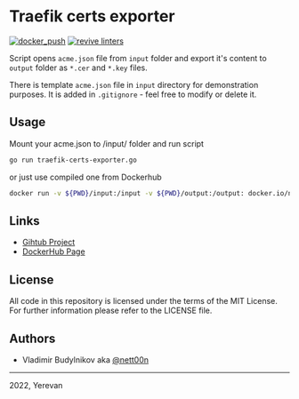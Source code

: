 # Traefik certs exporter

[![docker_push](https://github.com/nett00n/traefik-certs-exporter/actions/workflows/docker_push.yml/badge.svg?branch=main)](https://github.com/nett00n/traefik-certs-exporter/actions/workflows/docker_push.yml)
[![revive linters](https://github.com/nett00n/traefik-certs-exporter/actions/workflows/linter_revive.yml/badge.svg?branch=main)](https://github.com/nett00n/traefik-certs-exporter/actions/workflows/linter_revive.yml)

Script opens `acme.json` file from `input` folder and export it's content to `output` folder as `*.cer` and `*.key` files.

There is template `acme.json` file in `input` directory for demonstration purposes. It is added in `.gitignore` - feel free to modify or delete it.

## Usage

Mount your acme.json to /input/ folder and run script

```bash
go run traefik-certs-exporter.go
```

or just use compiled one from Dockerhub

```bash
docker run -v ${PWD}/input:/input -v ${PWD}/output:/output: docker.io/nett00n/traefik-certs-exporter:1.0.0
```

## Links

- [Gihtub Project](https://github.com/nett00n/traefik-certs-exporter)
- [DockerHub Page](https://hub.docker.com/r/nett00n/traefik-certs-exporter)

## License

All code in this repository is licensed under the terms of the MIT License. For further information please refer to the LICENSE file.

## Authors

- Vladimir Budylnikov aka [@nett00n](https://github.com/nett00n)

---
2022, Yerevan
